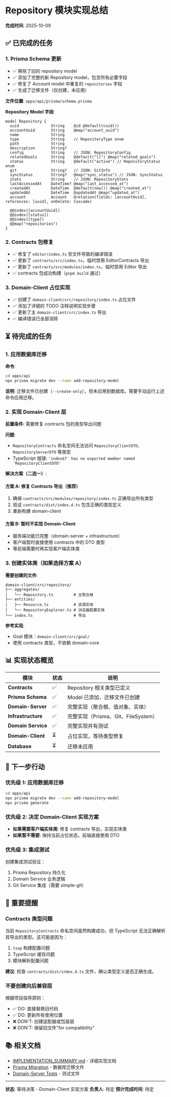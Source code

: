 # Repository 模块实现总结

**完成时间**: 2025-10-09

## ✅ 已完成的任务

### 1. Prisma Schema 更新
- ✅ 移除了旧的 repository model
- ✅ 添加了完整的新 Repository model，包含所有必要字段
- ✅ 修复了 Account model 中重复的 `repositories` 字段
- ✅ 生成了迁移文件（仅创建，未应用）

**文件位置**: `apps/api/prisma/schema.prisma`

**Repository Model 字段**:
```prisma
model Repository {
  uuid              String    @id @default(cuid())
  accountUuid       String    @map("account_uuid")
  name              String
  type              String    // RepositoryType enum
  path              String
  description       String?
  config            String    // JSON: RepositoryConfig
  relatedGoals      String    @default("[]") @map("related_goals")
  status            String    @default("active") // RepositoryStatus enum  
  git               String?   // JSON: GitInfo
  syncStatus        String?   @map("sync_status") // JSON: SyncStatus
  stats             String    // JSON: RepositoryStats
  lastAccessedAt    DateTime? @map("last_accessed_at")
  createdAt         DateTime  @default(now()) @map("created_at")
  updatedAt         DateTime  @updatedAt @map("updated_at")
  account           Account   @relation(fields: [accountUuid], references: [uuid], onDelete: Cascade)
  
  @@index([accountUuid])
  @@index([status])
  @@index([type])
  @@map("repositories")
}
```

### 2. Contracts 包修复
- ✅ 修复了 `editor/index.ts` 空文件导致的编译错误
- ✅ 更新了 `contracts/src/index.ts`，临时禁用 EditorContracts 导出
- ✅ 更新了 `contracts/src/modules/index.ts`，临时禁用 Editor 导出
- ✅ contracts 包成功构建（`pnpm build` 通过）

### 3. Domain-Client 占位实现
- ✅ 创建了 `domain-client/src/repository/index.ts` 占位文件
- ✅ 添加了详细的 TODO 注释说明实现步骤
- ✅ 更新了主 `domain-client/src/index.ts` 导出
- ✅ 编译错误已全部消除

## ⏳ 待完成的任务

### 1. 应用数据库迁移
**命令**:
```bash
cd apps/api
npx prisma migrate dev --name add-repository-model
```

**说明**: 迁移文件已创建（`--create-only`），但未应用到数据库。需要手动运行上述命令应用迁移。

### 2. 实现 Domain-Client 层

**前置条件**: 需要修复 contracts 包的类型导出问题

**问题**: 
- `RepositoryContracts` 命名空间无法访问 `RepositoryClientDTO`、`RepositoryServerDTO` 等类型
- TypeScript 报错: `'index$7' has no exported member named 'RepositoryClientDTO'`

**解决方案（二选一）**:

#### 方案 A: 修复 Contracts 导出（推荐）
1. 确保 `contracts/src/modules/repository/index.ts` 正确导出所有类型
2. 验证 `contracts/dist/index.d.ts` 包含正确的类型定义
3. 重新构建 domain-client

#### 方案 B: 暂时不实现 Domain-Client
- 服务端功能已完整（domain-server + infrastructure）
- 客户端暂时直接使用 contracts 中的 DTO 类型
- 等前端需要时再实现客户端实体类

### 3. 创建实体类（如果选择方案 A）

**需要创建的文件**:
```
domain-client/src/repository/
├── aggregates/
│   └── Repository.ts         # 主聚合根
├── entities/
│   ├── Resource.ts           # 资源实体
│   └── RepositoryExplorer.ts # 浏览器配置实体
└── index.ts                  # 导出
```

**参考实现**: 
- Goal 模块：`domain-client/src/goal/`
- 使用 contracts 类型，不依赖 domain-core

## 📊 实现状态概览

| 模块 | 状态 | 说明 |
|------|------|------|
| **Contracts** | ✅ | Repository 相关类型已定义 |
| **Prisma Schema** | ✅ | Model 已添加，迁移文件已创建 |
| **Domain-Server** | ✅ | 完整实现（聚合根、值对象、实体） |
| **Infrastructure** | ✅ | 完整实现（Prisma、Git、FileSystem） |
| **Domain Service** | ✅ | 完整实现并有测试 |
| **Domain-Client** | ⏳ | 占位实现，等待类型修复 |
| **Database** | ⏳ | 迁移未应用 |

## 🎯 下一步行动

### 优先级 1: 应用数据库迁移
```bash
cd apps/api
npx prisma migrate dev --name add-repository-model
npx prisma generate
```

### 优先级 2: 决定 Domain-Client 实现方案
- **如果需要客户端实体类**: 修复 contracts 导出，实现实体类
- **如果暂不需要**: 保持当前占位状态，前端直接使用 DTO

### 优先级 3: 集成测试
创建集成测试验证：
1. Prisma Repository 持久化
2. Domain Service 业务逻辑
3. Git Service 集成（需要 simple-git）

## 📝 重要提醒

### Contracts 类型问题
当前 `RepositoryContracts` 命名空间虽然构建成功，但 TypeScript 无法正确解析其导出的类型。这可能是因为：
1. `tsup` 构建配置问题
2. TypeScript 缓存问题
3. 模块解析配置问题

**建议**: 检查 `contracts/dist/index.d.ts` 文件，确认类型定义是否正确生成。

### 不要创建向后兼容层
根据项目指导原则：
- ✅ DO: 直接替换旧代码
- ✅ DO: 更新所有使用位置
- ❌ DON'T: 创建适配器或包装层
- ❌ DON'T: 保留旧文件"for compatibility"

## 📚 相关文档

- [IMPLEMENTATION_SUMMARY.md](./IMPLEMENTATION_SUMMARY.md) - 详细实现文档
- [Prisma Migration](./apps/api/prisma/migrations/) - 数据库迁移文件
- [Domain-Server Tests](./packages/domain-server/src/repository/) - 测试文件

---

**状态**: 等待决策 - Domain-Client 实现方案
**负责人**: 待定
**预计完成时间**: 待定
